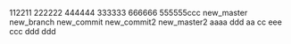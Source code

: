 112211
222222
444444
333333
666666
555555ccc
new_master
new_branch
new_commit
new_commit2
new_master2
aaaa
ddd
aa
cc
eee
ccc
ddd
ddd